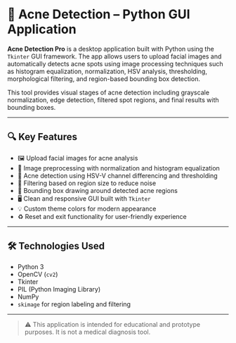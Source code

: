 # 🧴 Acne Detection – Python GUI Application

**Acne Detection Pro** is a desktop application built with Python using the `Tkinter` GUI framework. The app allows users to upload facial images and automatically detects acne spots using image processing techniques such as histogram equalization, normalization, HSV analysis, thresholding, morphological filtering, and region-based bounding box detection.

This tool provides visual stages of acne detection including grayscale normalization, edge detection, filtered spot regions, and final results with bounding boxes.

---

## 🔍 Key Features

- 🖼 Upload facial images for acne analysis  
- 🧠 Image preprocessing with normalization and histogram equalization  
- 🎯 Acne detection using HSV-V channel differencing and thresholding  
- 🧽 Filtering based on region size to reduce noise  
- 🔲 Bounding box drawing around detected acne regions  
- 🖥 Clean and responsive GUI built with `Tkinter`  
- 💡 Custom theme colors for modern appearance  
- ♻️ Reset and exit functionality for user-friendly experience

---

## 🛠 Technologies Used

- Python 3  
- OpenCV (`cv2`)  
- Tkinter  
- PIL (Python Imaging Library)  
- NumPy  
- `skimage` for region labeling and filtering

---

> ⚠️ This application is intended for educational and prototype purposes. It is not a medical diagnosis tool.
